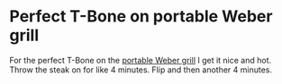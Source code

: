 # Perfect T-Bone on portable Weber grill

For the perfect T-Bone on the [portable Weber grill](../821) I get it nice and hot. Throw the steak on for like 4 minutes. Flip and then another 4 minutes.
